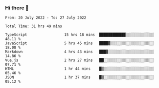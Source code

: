 ### Hi there 👋

<!--
**siaikin/siaikin** is a ✨ _special_ ✨ repository because its `README.md` (this file) appears on your GitHub profile.

Here are some ideas to get you started:

- 🔭 I’m currently working on ...
- 🌱 I’m currently learning ...
- 👯 I’m looking to collaborate on ...
- 🤔 I’m looking for help with ...
- 💬 Ask me about ...
- 📫 How to reach me: ...
- 😄 Pronouns: ...
- ⚡ Fun fact: ...
-->

<!--START_SECTION:waka-->

```text
From: 20 July 2022 - To: 27 July 2022

Total Time: 31 hrs 49 mins

TypeScript                 15 hrs 18 mins  ████████████░░░░░░░░░░░░░   48.11 %
JavaScript                 5 hrs 45 mins   ████▓░░░░░░░░░░░░░░░░░░░░   18.08 %
Markdown                   4 hrs 43 mins   ███▓░░░░░░░░░░░░░░░░░░░░░   14.86 %
Vue.js                     2 hrs 27 mins   ██░░░░░░░░░░░░░░░░░░░░░░░   07.71 %
HTML                       1 hr 44 mins    █▒░░░░░░░░░░░░░░░░░░░░░░░   05.46 %
JSON                       1 hr 37 mins    █▒░░░░░░░░░░░░░░░░░░░░░░░   05.12 %
```

<!--END_SECTION:waka-->
